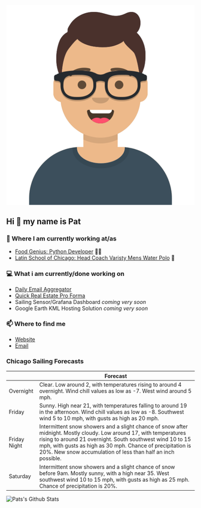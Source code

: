 [![Social banner for p-j-falconer](https://raw.githubusercontent.com/P-J-FALCONER/P-J-FALCONER/master/assets/avataaars.svg)](https://patfalconer.com/)
## Hi :wave: my name is Pat

### 💼 Where I am currently working at/as
- [Food Genius: Python Developer](https://getfoodgenius.com/) 🍔🐍
- [Latin School of Chicago: Head Coach Varisty Mens Water Polo](https://www.latinschool.org/) 🤽


### 💻 What i am currently/done working on
 - [Daily Email Aggregator](https://github.com/P-J-FALCONER/dott_daily_mail)
 - [Quick Real Estate Pro Forma](https://github.com/P-J-FALCONER/henry)
 - Sailing Sensor/Grafana Dashboard *coming very soon*
 - Google Earth KML Hosting Solution *coming very soon*

### 📫 Where to find me
 - [Website](https://patfalconer.com/)
 - [Email](mailto:patrick.j.falconer@gmail.com)


### Chicago Sailing Forecasts
|   | Forecast  |
|---|---|
| Overnight | Clear. Low around 2, with temperatures rising to around 4 overnight. Wind chill values as low as -7. West wind around 5 mph. |
| Friday | Sunny. High near 21, with temperatures falling to around 19 in the afternoon. Wind chill values as low as -8. Southwest wind 5 to 10 mph, with gusts as high as 20 mph. |
| Friday Night | Intermittent snow showers and a slight chance of snow after midnight. Mostly cloudy. Low around 17, with temperatures rising to around 21 overnight. South southwest wind 10 to 15 mph, with gusts as high as 30 mph. Chance of precipitation is 20%. New snow accumulation of less than half an inch possible. |
| Saturday | Intermittent snow showers and a slight chance of snow before 9am. Mostly sunny, with a high near 35. West southwest wind 10 to 15 mph, with gusts as high as 25 mph. Chance of precipitation is 20%. |

![Pats's Github Stats](https://github-readme-stats.vercel.app/api?username=p-j-falconer&show_icons=true&theme=radical)
